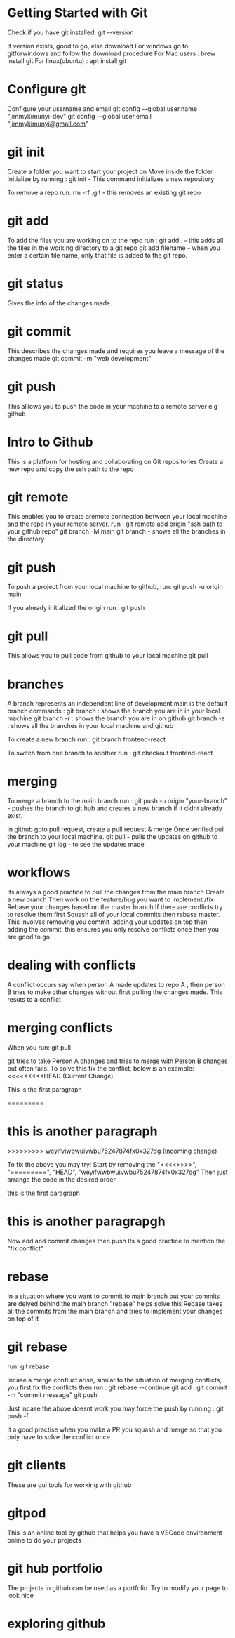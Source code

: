 # Getting Started with Git
Check if you have git installed:
    git --version

If version exists, good to go, else download
For windows go to gitforwindows and follow the download procedure
For Mac users : brew install git
For linux(ubuntu) : apt install git

# Configure git
Configure your username and email
    git config --global user.name "jimmykimunyi-dev"
    git config --global user.email "jimmykimunyi@gmail.com"

# git init
Create a folder you want to start your project on
Move inside the folder
Initialize by running :
    git init - This command initializes a new repository
    
To remove a repo run:
    rm -rf .git - this removes an existing git repo

# git add
To add the files you are working on to the repo run :
    git add . - this adds all the files in the working directory to a git repo
    git add filename - when you enter a certain file name, only that file is added to the git repo.

# git status 
Gives the info of the changes made.

# git commit
This describes the changes made and requires you leave a message of the changes made
    git commit -m "web development"

# git push
This alllows you to push the code in your machine to a remote server e.g github

# Intro to Github
This is a platform for hosting and collaborating on Git repositories
Create a new repo and copy the ssh path to the repo

# git remote
This enables you to create aremote connection between your local machine and the repo in your remote server.
run : 
    git remote add origin "ssh path to your github repo"
    git branch -M main
    git branch - shows all the branches in the directory

# git push
To push a project from your local machine to github, run:
    git push -u origin main

If you already initialized the origin run :
    git push

# git pull
This allows you to pull code from github to your local machine
    git pull

# branches
A branch represents an independent line of development
main is the default branch
commands : 
    git branch : shows the branch you are in in your local machine
    git branch -r : shows the branch you are in on github
    git branch -a : shows all the branches in your local machine and github

To create a new branch run :
    git branch frontend-react

To switch from one branch to another run :
    git checkout frontend-react
    
# merging
To merge a branch to the main branch run :
    git push -u origin "your-branch" - pushes the branch to git hub and creates a new branch if it didnt already exist.

In github goto pull request, create a pull request & merge
Once verified pull the branch to your local machine.
    git pull - pulls the updates on github to your machine
    git log - to see the updates made

# workflows
Its always a good practice to pull the changes from the main branch
Create a new branch
Then work on the feature/bug you want to implement /fix
Rebase your changes based on the master branch
If there are conflicts try to resolve them first
Squash all of your local commits then rebase master.
This involves removing you commit ,adding your updates on top then adding the commit, this ensures you only resolve conflicts once then you are good to go

# dealing with conflicts
A conflict occurs say when person A made updates to repo A , then person B tries to make other changes without first pulling the changes made.
This resuts to a conflict

# merging conflicts
When you run:
    git pull

git tries to take Person A changes and tries to merge with Person B changes but often fails.
To solve this fix the conflict, below is an example:
    <<<<<<<<<HEAD (Current Change)
        <p> This is the first paragraph </p>
    =========
        <h1> this is another paragraph </h1>
    >>>>>>>>> weyifviwbwuivwbu75247874fx0x327dg (Incoming change)

To fix the above you may try:
Start by removing the "<<<<>>>>", "=========", "HEAD", "weyifviwbwuivwbu75247874fx0x327dg"
Then just arrange the code in the desired order
    <p> this is the first paragraph </p>
    <h1> this is another paragrapgh </h1>

Now add and commit changes then push
Its a good practice to mention the "fix conflict"

# rebase
In a situation where you want to commit to main branch but your commits are delyed behind the main branch "rebase" helps solve this
Rebase takes all the commits from the main branch and tries to implement your changes on top of it

# git rebase
run:
    git rebase

Incase a merge confluct arise, similar to the situation of merging conflicts, you first fix the conflicts then run :
    git rebase --continue
    git add .
    git commit -m "commit message"
    git push

Just incase the above doesnt work you may force the push by running :
    git push -f

It a good practise when you make a PR you squash and merge so that you only have to solve the conflict once

# git clients
These are gui tools for working with github

# gitpod
This is an online tool by github that helps you have a VSCode environment online to do your projects

# git hub portfolio
The projects in github can be used as a portfolio.
Try to modify your page to look nice

# exploring github